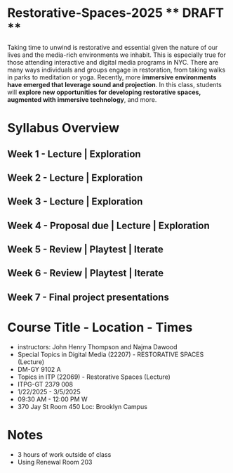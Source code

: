 # Restorative-Spaces-2025 ** DRAFT **

Taking time to unwind is restorative and essential given the nature of our lives and the media-rich environments we inhabit. This is especially true for those attending interactive and digital media programs in NYC. There are many ways individuals and groups engage in restoration, from taking walks in parks to meditation or yoga. Recently, more **immersive environments have emerged that leverage sound and projection**. In this class, students will **explore new opportunities for developing restorative spaces, augmented with immersive technology**, and more.


# Syllabus Overview

## Week 1 - Lecture | Exploration

## Week 2 - Lecture | Exploration

## Week 3 - Lecture | Exploration

## Week 4 - Proposal due | Lecture | Exploration

## Week  5 - Review | Playtest | Iterate

## Week 6 - Review | Playtest | Iterate

## Week 7 - Final project presentations

# Course Title - Location - Times

- instructors: John Henry Thompson and Najma Dawood
- Special Topics in Digital Media (22207) - RESTORATIVE SPACES (Lecture)
- DM-GY 9102 A
- Topics in ITP (22069) - Restorative Spaces (Lecture)
- ITPG-GT 2379 008
- 1/22/2025 - 3/5/2025
- 09:30 AM - 12:00 PM W
-  370 Jay St Room 450 Loc: Brooklyn Campus

# Notes

- 3 hours of work outside of class
- Using Renewal Room 203

  
